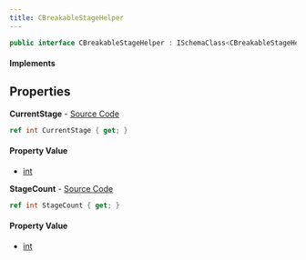 ```yaml
---
title: CBreakableStageHelper
---
```


```csharp
public interface CBreakableStageHelper : ISchemaClass<CBreakableStageHelper>, ISchemaField, ISchemaClass, INativeHandle
```

#### Implements

## Properties

**CurrentStage** - [Source Code](https://github.com/swiftly-solution/swiftlys2/blob/master/managed/src/SwiftlyS2.Generated/Schemas/Interfaces/CBreakableStageHelper.cs#L16)

```csharp
ref int CurrentStage { get; }
```

#### Property Value

- [int](https://learn.microsoft.com/dotnet/api/system.int32)

**StageCount** - [Source Code](https://github.com/swiftly-solution/swiftlys2/blob/master/managed/src/SwiftlyS2.Generated/Schemas/Interfaces/CBreakableStageHelper.cs#L18)

```csharp
ref int StageCount { get; }
```

#### Property Value

- [int](https://learn.microsoft.com/dotnet/api/system.int32)

